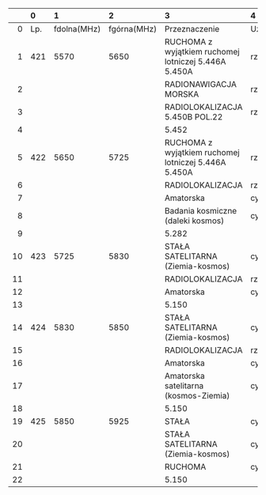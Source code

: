 |    | 0   | 1           | 2           | 3                                                    | 4           |
|---:|:----|:------------|:------------|:-----------------------------------------------------|:------------|
|  0 | Lp. | fdolna(MHz) | fgórna(MHz) | Przeznaczenie                                        | Użytkowanie |
|  1 | 421 | 5570        | 5650        | RUCHOMA z wyjątkiem ruchomej lotniczej 5.446A 5.450A | rządowe     |
|  2 |     |             |             | RADIONAWIGACJA MORSKA                                | rządowe     |
|  3 |     |             |             | RADIOLOKALIZACJA 5.450B POL.22                       | rządowe     |
|  4 |     |             |             | 5.452                                                |             |
|  5 | 422 | 5650        | 5725        | RUCHOMA z wyjątkiem ruchomej lotniczej 5.446A 5.450A | rządowe     |
|  6 |     |             |             | RADIOLOKALIZACJA                                     | rządowe     |
|  7 |     |             |             | Amatorska                                            | cywilne     |
|  8 |     |             |             | Badania kosmiczne (daleki kosmos)                    | cywilne     |
|  9 |     |             |             | 5.282                                                |             |
| 10 | 423 | 5725        | 5830        | STAŁA SATELITARNA (Ziemia-kosmos)                    | cywilne     |
| 11 |     |             |             | RADIOLOKALIZACJA                                     | rządowe     |
| 12 |     |             |             | Amatorska                                            | cywilne     |
| 13 |     |             |             | 5.150                                                |             |
| 14 | 424 | 5830        | 5850        | STAŁA SATELITARNA (Ziemia-kosmos)                    | cywilne     |
| 15 |     |             |             | RADIOLOKALIZACJA                                     | rządowe     |
| 16 |     |             |             | Amatorska                                            | cywilne     |
| 17 |     |             |             | Amatorska satelitarna (kosmos-Ziemia)                | cywilne     |
| 18 |     |             |             | 5.150                                                |             |
| 19 | 425 | 5850        | 5925        | STAŁA                                                | cywilne     |
| 20 |     |             |             | STAŁA SATELITARNA (Ziemia-kosmos)                    | cywilne     |
| 21 |     |             |             | RUCHOMA                                              | cywilne     |
| 22 |     |             |             | 5.150                                                |             |